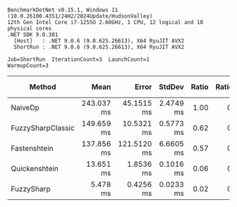 ```

BenchmarkDotNet v0.15.1, Windows 11 (10.0.26100.4351/24H2/2024Update/HudsonValley)
12th Gen Intel Core i7-1255U 2.60GHz, 1 CPU, 12 logical and 10 physical cores
.NET SDK 9.0.301
  [Host]   : .NET 9.0.6 (9.0.625.26613), X64 RyuJIT AVX2
  ShortRun : .NET 9.0.6 (9.0.625.26613), X64 RyuJIT AVX2

Job=ShortRun  IterationCount=3  LaunchCount=1  
WarmupCount=3  

```
| Method            | Mean       | Error       | StdDev    | Ratio | RatioSD | Gen0       | Gen1       | Allocated   | Alloc Ratio |
|------------------ |-----------:|------------:|----------:|------:|--------:|-----------:|-----------:|------------:|------------:|
| NaiveDp           | 243.037 ms |  45.1515 ms | 2.4749 ms |  1.00 |    0.01 | 43666.6667 | 35333.3333 | 275312853 B |       1.000 |
| FuzzySharpClassic | 149.659 ms |  10.5321 ms | 0.5773 ms |  0.62 |    0.01 |          - |          - |   1545732 B |       0.006 |
| Fastenshtein      | 137.856 ms | 121.5120 ms | 6.6605 ms |  0.57 |    0.02 |          - |          - |     34028 B |       0.000 |
| Quickenshtein     |  13.651 ms |   1.8536 ms | 0.1016 ms |  0.06 |    0.00 |          - |          - |        12 B |       0.000 |
| FuzzySharp        |   5.478 ms |   0.4256 ms | 0.0233 ms |  0.02 |    0.00 |          - |          - |      3051 B |       0.000 |
